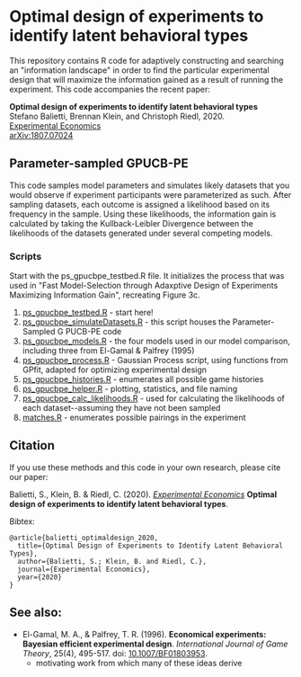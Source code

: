 # Optimal design of experiments to identify latent behavioral types

This repository contains R code for adaptively constructing and searching an "information landscape" in order to find the particular experimental design that will maximize the information gained as a result of running the experiment. This code accompanies the recent paper:

**Optimal design of experiments to identify latent behavioral types**\
Stefano Balietti, Brennan Klein, and Christoph Riedl, 2020.\
[Experimental Economics](https://link.springer.com/article/10.1007%2Fs10683-020-09680-w)\
[arXiv:1807.07024](https://arxiv.org/abs/1807.07024)

## Parameter-sampled GPUCB-PE

This code samples model parameters and simulates likely datasets that you would
observe if experiment participants were parameterized as such. After sampling
datasets, each outcome is assigned a likelihood based on its frequency in the
sample. Using these likelihoods, the information gain is calculated by taking
the Kullback-Leibler Divergence between the likelihoods of the datasets
generated under several competing models.  

### Scripts

Start with the ps_gpucbpe_testbed.R file. It initializes the process that was
used in "Fast Model-Selection through Adaxptive Design of Experiments Maximizing
Information Gain", recreating Figure 3c.

1. [ps_gpucbpe_testbed.R](https://github.com/shakty/optimal-design/blob/master/ps-gpucbpe/R_CODE/main.R) - start here!
2. [ps_gpucbpe_simulateDatasets.R](https://github.com/shakty/optimal-design/blob/master/ps-gpucbpe/R_CODE/ps_gpucbpatasets.R) - this script houses the Parameter-Sampled G
PUCB-PE code
3. [ps_gpucbpe_models.R](https://github.com/shakty/optimal-design/blob/master/ps-gpucbpe/R_CODE/models.R) - the four models used in our model comparison,
including three from El-Gamal & Palfrey (1995)
4. [ps_gpucbpe_process.R](https://github.com/shakty/optimal-design/blob/master/ps-gpucbpe/R_CODE/process.R) - Gaussian Process script, using functions from GPfit,
adapted for optimizing experimental design
5. [ps_gpucbpe_histories.R](https://github.com/shakty/optimal-design/blob/master/ps-gpucbpe/R_CODE/psstories.R) - enumerates all possible game histories
6. [ps_gpucbpe_helper.R](https://github.com/shakty/optimal-design/blob/master/ps-gpucbpe/R_CODE_helper.R) - plotting, statistics, and file naming
7. [ps_gpucbpe_calc_likelihoods.R](https://github.com/shakty/optimal-design/blob/master/ps-gpucbpe/R_CODE/ps_gpucbplihoods.R) - used for calculating the likelihoods of each
dataset--assuming they have not been sampled
8. [matches.R](https://github.com/shakty/optimal-design/blob/master/ps-gpucmatches.R) - enumerates possible pairings in the experiment


## Citation   <a name="citation"/>

If you use these methods and this code in your own research,
please cite our paper:

Balietti, S., Klein, B. & Riedl, C. (2020). _[Experimental Economics](https://link.springer.com/article/10.1007%2Fs10683-020-09680-w)_ **Optimal design of experiments to identify latent behavioral types**.


Bibtex:
```text
@article{balietti_optimaldesign_2020,
  title={Optimal Design of Experiments to Identify Latent Behavioral Types},
  author={Balietti, S.; Klein, B. and Riedl, C.},
  journal={Experimental Economics},
  year={2020}
}
```

## See also:

* El-Gamal, M. A., & Palfrey, T. R. (1996). **Economical experiments: Bayesian
efficient experimental design**. *International Journal of Game Theory*, 25(4),
495-517. doi: [10.1007/BF01803953](https://link.springer.com/article/10.1007/BF01803953).
    + motivating work from which many of these ideas derive
